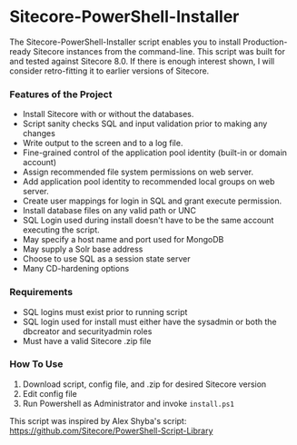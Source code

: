 Sitecore-PowerShell-Installer
=============================
The Sitecore-PowerShell-Installer script enables you to install Production-ready Sitecore instances from the command-line. This script was built for and tested against Sitecore 8.0. If there is enough interest shown, I will consider retro-fitting it to earlier versions of Sitecore.

### Features of the Project
- Install Sitecore with or without the databases.
- Script sanity checks SQL and input validation prior to making any changes
- Write output to the screen and to a log file.
- Fine-grained control of the application pool identity (built-in or domain account)
- Assign recommended file system permissions on web server.
- Add application pool identity to recommended local groups on web server.
- Create user mappings for login in SQL and grant execute permission.
- Install database files on any valid path or UNC
- SQL Login used during install doesn't have to be the same account executing the script.
- May specify a host name and port used for MongoDB
- May supply a Solr base address
- Choose to use SQL as a session state server
- Many CD-hardening options

### Requirements
- SQL logins must exist prior to running script
- SQL login used for install must either have the sysadmin or both the dbcreator and securityadmin roles
- Must have a valid Sitecore .zip file

### How To Use
1. Download script, config file, and .zip for desired Sitecore version
2. Edit config file
3. Run Powershell as Administrator and invoke ```install.ps1```

This script was inspired by Alex Shyba's script: https://github.com/Sitecore/PowerShell-Script-Library
